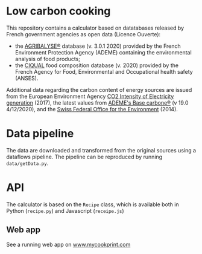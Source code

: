 # Low carbon cooking

This repository contains a calculator based on datatabases released by French government agencies as open data (Licence Ouverte):	
 - the <a href="https://doc.agribalyse.fr/documentation-en/">AGRIBALYSE®</a> database (v. 3.0.1 2020) provided by the French Environment Protection Agency (ADEME) containing the environmental analysis of food products; </li>
 - the <a href="https://ciqual.anses.fr/">CIQUAL</a> food composition database (v. 2020) provided by the French Agency for Food, Environmental and Occupational health safety (ANSES).</li>

Additional data regarding the carbon content of energy sources are issued from the European Environment Agency <a href="https://www.eea.europa.eu/ds_resolveuid/0320026e904e43729189fe8720b5e35d">CO2 Intensity of Electricity generation</a> (2017), the latest values from <a href="https://www.data.gouv.fr/fr/datasets/base-carbone-r-1/">ADEME's Base carbone®</a> (v 19.0 4/12/2020), and the <a href="https://www.bafu.admin.ch/bafu/en/home/topics/climate/questions-answers.html">Swiss Federal Office for the Environment</a> (2014).

# Data pipeline

The data are downloaded and transformed from the original sources using a dataflows pipeline. The pipeline can be reproduced by running `data/getData.py`.

# API

The calculator is based on the `Recipe` class, which is available both in Python (`recipe.py`) and Javascript (`receipe.js`)


## Web app
See a running web app on www.mycookprint.com
